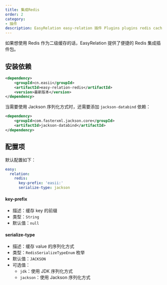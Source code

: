 ```yaml
---
title: 集成Redis
order: 2
category:
- 插件
description: EasyRelation easy-relation 插件 Plugins plugins redis cache
---
```


如果想使用 Redis 作为二级缓存的话，EasyRelation 提供了便捷的 Redis 集成插件包。

## 安装依赖

```xml
<dependency>
    <groupId>cn.easii</groupId>
    <artifactId>easy-relation-redis</artifactId>
    <version>最新版本</version>
</dependency>
```

当需要使用 Jackson 序列化方式时，还需要添加 `jackson-databind` 依赖：

```xml
<dependency>
    <groupId>com.fasterxml.jackson.core</groupId>
    <artifactId>jackson-databind</artifactId>
</dependency>
```

## 配置项

默认配置如下：

```yaml
easy:
  relation:
    redis:
      key-prefix: 'easii:'
      serialize-type: jackson
```

#### key-prefix

- 描述：缓存 key 的前缀
- 类型：`String`
- 默认值：`null`

#### serialize-type

- 描述：缓存 value 的序列化方式
- 类型：`RedisSerializeTypeEnum` 枚举
- 默认值：`JACKSON`
- 可选值：
  - `jdk`：使用 JDK 序列化方式
  - `jackson`：使用 Jackson 序列化方式
